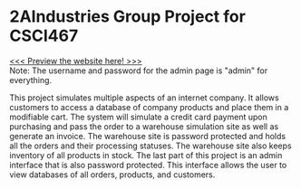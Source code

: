 # 2AIndustries Group Project for CSCI467

[<<< Preview the website here! >>>](https://students.cs.niu.edu/~z1893909/csci467/2AIndustries/draw_table.php) </br>
Note: The username and password for the admin page is "admin" for everything. </br>

This project simulates multiple aspects of an internet company. It allows customers to access a database of company products and place them in a modifiable cart. The system will simulate a credit card payment upon purchasing and pass the order to a warehouse simulation site as well as generate an invoice. The warehouse site is password protected and holds all the orders and their processing statuses. The warehouse site also keeps inventory of all products in stock. The last part of this project is an admin interface that is also password protected. This interface allows the user to view databases of all orders, products, and customers.</br>
</br>
